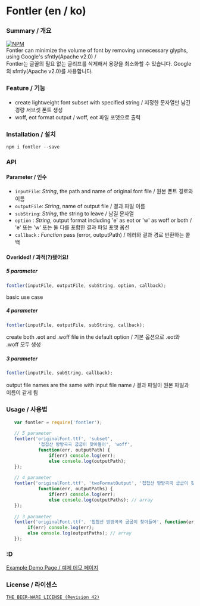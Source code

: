 # Fontler (en / ko)
### Summary / 개요
[![NPM](https://nodei.co/npm/fontler.png?compact=true)](https://nodei.co/npm/fontler/) <br>
Fontler can minimize the volume of font by removing unnecessary glyphs, using Google's sfntly(Apache v2.0) / <br>
Fontler는 글꼴의 필요 없는 글리프를 삭제해서 용량을 최소화할 수 있습니다. Google의 sfntly(Apache v2.0)를 사용합니다.

### Feature / 기능
- create lightweight font subset with specified string / 지정한 문자열만 남긴 경량 서브셋 폰트 생성
- woff, eot format output / woff, eot 파일 포맷으로 출력

### Installation / 설치
`npm i fontler --save`

### API
#### Parameter / 인수
- `inputFile`: *String*, the path and name of original font file / 원본 폰트 경로와 이름
- `outputFile`: *String*, name of output file / 결과 파일 이름
- `subString`: *String*, the string to leave / 남길 문자열
- `option` : *String*, output format including 'e' as eot or 'w' as woff or both
    / 'e' 또는 'w' 또는 둘 다를 포함한 결과 파일 포맷 옵션
- `callback` : *Function* pass (error, outputPath) / 에러와 결과 경로 반환하는 콜백

#### Overided! / 과적(?)됐어요!
##### 5 parameter
```js
fontler(inputFile, outputFile, subString, option, callback);
```
basic use case

##### 4 parameter
```js
fontler(inputFile, outputFile, subString, callback);
```
create both .eot and .woff file in the default option 
/ 기본 옵션으로 .eot와 .woff 모두 생성

##### 3 parameter
```js
fontler(inputFile, subString, callback);
```
output file names are the same with input file name 
/ 결과 파일이 원본 파일과 이름이 같게 됨

### Usage / 사용법
```js
   var fontler = require('fontler');
   
   // 5 parameter
   fontler('originalFont.ttf', 'subset',
            '첩첩산 방방곡곡 굽굽이 찾아들어', 'woff',
            function(err, outputPath) {
            	if(err) console.log(err);
            	else console.log(outputPath);
   });
   
   // 4 parameter
   fontler('originalFont.ttf', 'twoFormatOutput', '첩첩산 방방곡곡 굽굽이 찾아들어',
            function(err, outputPaths) {
            	if(err) console.log(err);
            	else console.log(outputPaths); // array
   });
   
   // 3 parameter
   fontler('originalFont.ttf', '첩첩산 방방곡곡 굽굽이 찾아들어', function(err, outputPaths) {
    	if(err) console.log(err);
    	else console.log(outputPaths); // array
   });
```

### :D
[Example Demo Page / 예제 데모 페이지](http://cdn.rawgit.com/dolsup/fontler/master/demopage.html)

### License / 라이센스
[`THE BEER-WARE LICENSE (Revision 42)`](http://en.wikipedia.org/wiki/Beerware)
